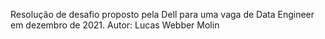 Resolução de desafio proposto pela Dell para uma vaga de Data Engineer em dezembro de 2021. 
Autor: Lucas Webber Molin
